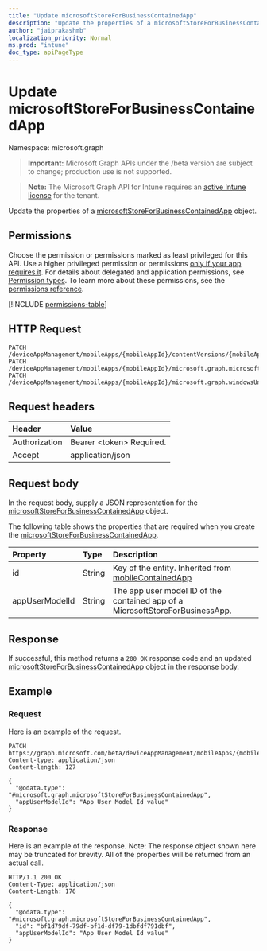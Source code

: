 ```yaml
---
title: "Update microsoftStoreForBusinessContainedApp"
description: "Update the properties of a microsoftStoreForBusinessContainedApp object."
author: "jaiprakashmb"
localization_priority: Normal
ms.prod: "intune"
doc_type: apiPageType
---
```


# Update microsoftStoreForBusinessContainedApp

Namespace: microsoft.graph

> **Important:** Microsoft Graph APIs under the /beta version are subject to change; production use is not supported.

> **Note:** The Microsoft Graph API for Intune requires an [active Intune license](https://go.microsoft.com/fwlink/?linkid=839381) for the tenant.

Update the properties of a [microsoftStoreForBusinessContainedApp](../resources/intune-apps-microsoftstoreforbusinesscontainedapp.md) object.

## Permissions
Choose the permission or permissions marked as least privileged for this API. Use a higher privileged permission or permissions [only if your app requires it](/graph/permissions-overview#best-practices-for-using-microsoft-graph-permissions). For details about delegated and application permissions, see [Permission types](/graph/permissions-overview#permission-types). To learn more about these permissions, see the [permissions reference](/graph/permissions-reference).

<!-- { "blockType": "permissions", "name": "intune_apps_microsoftstoreforbusinesscontainedapp_update" } -->
[!INCLUDE [permissions-table](../includes/permissions/intune-apps-microsoftstoreforbusinesscontainedapp-update-permissions.md)]

## HTTP Request
<!-- {
  "blockType": "ignored"
}
-->
``` http
PATCH /deviceAppManagement/mobileApps/{mobileAppId}/contentVersions/{mobileAppContentId}/containedApps/{mobileContainedAppId}
PATCH /deviceAppManagement/mobileApps/{mobileAppId}/microsoft.graph.microsoftStoreForBusinessApp/containedApps/{mobileContainedAppId}
PATCH /deviceAppManagement/mobileApps/{mobileAppId}/microsoft.graph.windowsUniversalAppX/committedContainedApps/{mobileContainedAppId}
```

## Request headers
|Header|Value|
|:---|:---|
|Authorization|Bearer &lt;token&gt; Required.|
|Accept|application/json|

## Request body
In the request body, supply a JSON representation for the [microsoftStoreForBusinessContainedApp](../resources/intune-apps-microsoftstoreforbusinesscontainedapp.md) object.

The following table shows the properties that are required when you create the [microsoftStoreForBusinessContainedApp](../resources/intune-apps-microsoftstoreforbusinesscontainedapp.md).

|Property|Type|Description|
|:---|:---|:---|
|id|String|Key of the entity. Inherited from [mobileContainedApp](../resources/intune-apps-mobilecontainedapp.md)|
|appUserModelId|String|The app user model ID of the contained app of a MicrosoftStoreForBusinessApp.|



## Response
If successful, this method returns a `200 OK` response code and an updated [microsoftStoreForBusinessContainedApp](../resources/intune-apps-microsoftstoreforbusinesscontainedapp.md) object in the response body.

## Example

### Request
Here is an example of the request.
``` http
PATCH https://graph.microsoft.com/beta/deviceAppManagement/mobileApps/{mobileAppId}/contentVersions/{mobileAppContentId}/containedApps/{mobileContainedAppId}
Content-type: application/json
Content-length: 127

{
  "@odata.type": "#microsoft.graph.microsoftStoreForBusinessContainedApp",
  "appUserModelId": "App User Model Id value"
}
```

### Response
Here is an example of the response. Note: The response object shown here may be truncated for brevity. All of the properties will be returned from an actual call.
``` http
HTTP/1.1 200 OK
Content-Type: application/json
Content-Length: 176

{
  "@odata.type": "#microsoft.graph.microsoftStoreForBusinessContainedApp",
  "id": "bf1d79df-79df-bf1d-df79-1dbfdf791dbf",
  "appUserModelId": "App User Model Id value"
}
```
